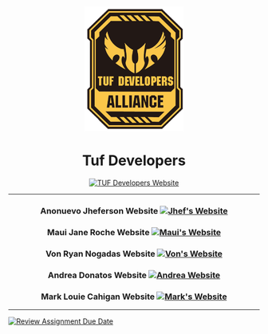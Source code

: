 <div align="center">
    <img width=200px height=250px src="https://github.com/PUP-BSIT/ex9-tuf_developers/blob/efc1a7e97c441eae6ed1a0c02ac5f2c97ba95ace/index_elements/TUFLOGO.png" />

# Tuf Developers
[![TUF Developers Website](https://img.shields.io/badge/Netlify-TUF%20Developers-FBC649?style=for-the-badge&logo=netlify&labelColor=221815)](https://tufdevelopers.netlify.app/)

---

### Anonuevo Jheferson Website [![Jhef's Website](https://img.shields.io/badge/Netlify-Jheferson-blue?style=for-the-badge&logo=netlify)]()

  
### Maui Jane Roche Website [![Maui's Website](https://img.shields.io/badge/Netlify-Maui-pink?style=for-the-badge&logo=netlify)]()


### Von Ryan Nogadas Website [![Von's Website](https://img.shields.io/badge/Netlify-Von-red?style=for-the-badge&logo=netlify)]()


### Andrea Donatos Website [![Andrea Website](https://img.shields.io/badge/Netlify-Andrea-brightgreen?style=for-the-badge&logo=netlify)]()


### Mark Louie Cahigan Website [![Mark's Website](https://img.shields.io/badge/Netlify-Mark-FBC649?style=for-the-badge&logo=netlify)](https://)

</div>

---

[![Review Assignment Due Date](https://classroom.github.com/assets/deadline-readme-button-24ddc0f5d75046c5622901739e7c5dd533143b0c8e959d652212380cedb1ea36.svg)](https://classroom.github.com/a/wyW-kiZL)
